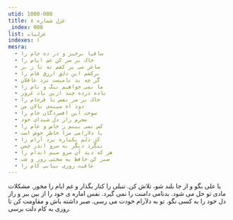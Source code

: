```yaml
---
utid: 1000-008
title: غزل شماره ۸
_index: 008
list: غزلیات
indexes: ا
mesra:
  - ساقیا برخیز و در ده جام را
  - خاک بر سر کن غم ایام را
  - ساغر می بر کفم نه تا ز بر
  - برکشم این دلق ارزق فام را
  - گر چه بد نامیست نزد عاقلان
  - ما نمی خواهیم ننگ و نام را
  - باده درده چند ازین باد غرور
  - خاک بر سر نفس نا فرجام را
  - دود آه سینه‌ی نالان من
  - سوخت این افسردگان خام را
  - محرم راز دل شیدای خود
  - کس نمی بینم ز خاص و عام را
  - با دلارامی مرا خاطر خوش است
  - کز دلم یکباره برد آرام را
  - ننگرد دیگر به سرو اندر چمن
  - هر که دید آن سرو سیم اندام را
  - صبر کن حافظ به سختی روز و شب
  - عاقبت روزی بیابی کام را
---
```

یا علی بگو و از جا بلند شو، تلاش کن. تنبلی را کنار بگذار و غم ایام را مخور. مشکلات مادی تو حل می شود. بدنامی دامنت را نمی گیرد. نفس اماره ی خود را از بین ببر و راز دل خود را به کسی نگو. تو به دلآرام خودت می رسی. صبر داشته باش و مقاومت کن تا روزی به کام دلت برسی.
